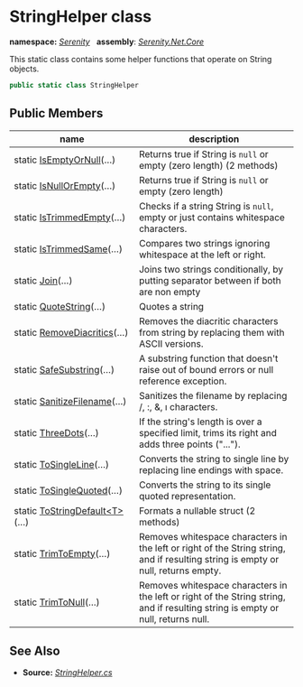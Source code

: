 # StringHelper class
**namespace:** *[Serenity](../README.md#serenity-namespace)*   **assembly**: *[Serenity.Net.Core](../README.md)*

This static class contains some helper functions that operate on String objects.

```csharp
public static class StringHelper
```

## Public Members

| name | description |
| --- | --- |
| static [IsEmptyOrNull](StringHelper/IsEmptyOrNull.md)(…) | Returns true if String is `null` or empty (zero length) (2 methods) |
| static [IsNullOrEmpty](StringHelper/IsNullOrEmpty.md)(…) | Returns true if String is `null` or empty (zero length) |
| static [IsTrimmedEmpty](StringHelper/IsTrimmedEmpty.md)(…) | Checks if a string String is `null`, empty or just contains whitespace characters. |
| static [IsTrimmedSame](StringHelper/IsTrimmedSame.md)(…) | Compares two strings ignoring whitespace at the left or right. |
| static [Join](StringHelper/Join.md)(…) | Joins two strings conditionally, by putting separator between if both are non empty |
| static [QuoteString](StringHelper/QuoteString.md)(…) | Quotes a string |
| static [RemoveDiacritics](StringHelper/RemoveDiacritics.md)(…) | Removes the diacritic characters from string by replacing them with ASCII versions. |
| static [SafeSubstring](StringHelper/SafeSubstring.md)(…) | A substring function that doesn't raise out of bound errors or null reference exception. |
| static [SanitizeFilename](StringHelper/SanitizeFilename.md)(…) | Sanitizes the filename by replacing /, :, &amp;, ı characters. |
| static [ThreeDots](StringHelper/ThreeDots.md)(…) | If the string's length is over a specified limit, trims its right and adds three points ("..."). |
| static [ToSingleLine](StringHelper/ToSingleLine.md)(…) | Converts the string to single line by replacing line endings with space. |
| static [ToSingleQuoted](StringHelper/ToSingleQuoted.md)(…) | Converts the string to its single quoted representation. |
| static [ToStringDefault&lt;T&gt;](StringHelper/ToStringDefault.md)(…) | Formats a nullable struct (2 methods) |
| static [TrimToEmpty](StringHelper/TrimToEmpty.md)(…) | Removes whitespace characters in the left or right of the String string, and if resulting string is empty or null, returns empty. |
| static [TrimToNull](StringHelper/TrimToNull.md)(…) | Removes whitespace characters in the left or right of the String string, and if resulting string is empty or null, returns null. |

## See Also

* **Source:** *[StringHelper.cs](https://github.com/serenity-is/Serenity/blob/master/src/Serenity.Net.Core/Helpers/StringHelper.cs)*